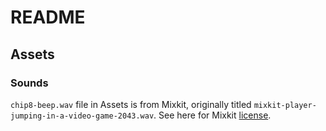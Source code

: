 # README

## Assets
### Sounds
`chip8-beep.wav` file in Assets is from Mixkit, originally titled `mixkit-player-jumping-in-a-video-game-2043.wav`. See here for Mixkit [license](https://mixkit.co/license/#sfxFree).